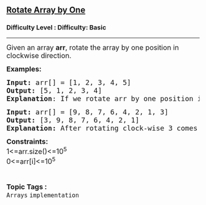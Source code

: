 <h2><a href="https://www.geeksforgeeks.org/problems/cyclically-rotate-an-array-by-one2614/1">Rotate Array by One</a></h2><h3>Difficulty Level : Difficulty: Basic</h3><hr><div class="problems_problem_content__Xm_eO"><p><span style="font-size: 18px;">Given an array <strong>arr</strong>, rotate the array by one position in clockwise direction.</span></p>
<p><span style="font-size: 18px;"><strong>Examples:</strong></span></p>
<pre style="position: relative;"><span style="font-size: 18px;"><strong>Input: </strong>arr[] = [1, 2, 3, 4, 5]
<strong>Output: </strong>[5, 1, 2, 3, 4]<br><strong>Explanation</strong>: If we rotate arr by one position in clockwise 5 come to the front and remaining those are shifted to the end.</span><div class="open_grepper_editor" title="Edit &amp; Save To Grepper"></div></pre>
<pre style="position: relative;"><span style="font-size: 18px;"><strong>Input: </strong>arr[] = [9, 8, 7, 6, 4, 2, 1, 3]
<strong>Output: </strong>[3, 9, 8, 7, 6, 4, 2, 1]<br><strong>Explanation:</strong> After rotating clock-wise 3 comes in first position.</span><div class="open_grepper_editor" title="Edit &amp; Save To Grepper"></div></pre>
<p><span style="font-size: 18px;"><strong>Constraints:</strong><br>1&lt;=arr.size()&lt;=10<sup>5</sup><br>0&lt;=arr[i]&lt;=10<sup>5</sup></span></p></div><br><p><span style=font-size:18px><strong>Topic Tags : </strong><br><code>Arrays</code>&nbsp;<code>implementation</code>&nbsp;